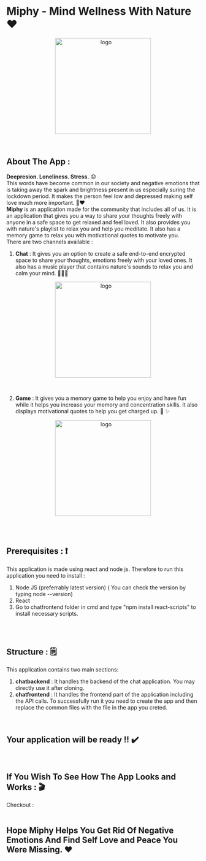 # Miphy - Mind Wellness With Nature ❤️
<p align="center">
  <img src="" width="250" alt="logo" >
 </p>
 </br>
 
## About The App :
**Deepresion. Loneliness. Stress.** 😞</br>
This words have become common in our society and negative emotions that is taking away the spark and brightness present in us especially suring the lockdown period. It makes the person feel low and depressed making self love much more important. 🧍:heart: </br>
**Miphy** is an application made for the community that includes all of us. It is an application that gives you a way to share your thoughts freely with anyone in a safe space to get relaxed and feel loved. It also provides you with nature's playlist to relax you and help you meditate. It also has a memory game to relax you with motivational quotes to motivate you.  </br>
There are two channels available : </br>
1) **Chat** : It gives you an option to create a safe end-to-end encrypted space to share your thoughts, emotions freely with your loved ones. It also has a music player that contains nature's sounds to relax you and calm your mind. 🧑‍🤝‍🧑
<p align="center">
  <img src="" width="250" alt="logo" >
 </p>
 </br>
 
2) **Game** : It gives you a memory game to help you enjoy and have fun while it helps you increase your memory and concentration skills. It also displays motivational quotes to help you get charged up. 🎼 ✨
<p align="center">
  <img src=""
   width="250" alt="logo" >
 </p>
 </br>
</br>

## Prerequisites : ❗
This application is made using react and node js. Therefore to run this application you need to install :
1) Node JS (preferrably latest version) ( You can check the version by typing node --version)</br>
2) React</br>
3) Go to chatfrontend folder in cmd and type "npm install react-scripts" to install necessary scripts. 
</br>
</br>

## Structure : 🗒️
This application contains two main sections:
1) **chatbackend** : It handles the backend of the chat application. You may directly use it after cloning.
2) **chatfrontend** : It handles the frontend part of the application including the API calls. To successfully run it you need to create the app and then replace the common files with the file in the app you creted.
</br>

## Your application will be ready !! ✔️
</br>

## If You Wish To See How The App Looks and Works : 🎬
Checkout : 
</br></br>

## Hope Miphy Helps You Get Rid Of Negative Emotions And Find Self Love and Peace You Were Missing. ❤️
